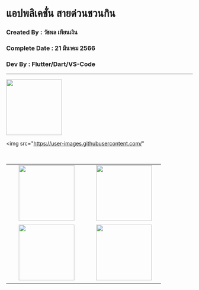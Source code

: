 # แอปพลิเคชั่น สายด่วนชวนกิน

### Created By : วัชพล เทียนเงิน

### Complete Date : 21 มีนาคม 2566

### Dev By : Flutter/Dart/VS-Code

***

<img src="https://user-images.githubusercontent.com/111031956/226536943-2e35f1de-c0e0-4bf0-93e1-de0874aff8d6.png" width="150">

<img src="https://user-images.githubusercontent.com/"

<table>
  <tr>
    <td>
      <img src="https://user-images.githubusercontent.com/111031956/226536943-2e35f1de-c0e0-4bf0-93e1-de0874aff8d6.png" width="150">
    </td>
    <td>
      <img src="https://user-images.githubusercontent.com/111031956/226536943-2e35f1de-c0e0-4bf0-93e1-de0874aff8d6.png" width="150">
    </td>
  </tr>
  <tr>
    <td>
      <img src="https://user-images.githubusercontent.com/111031956/226536943-2e35f1de-c0e0-4bf0-93e1-de0874aff8d6.png" width="150">
    </td>
    <td>
      <img src="https://user-images.githubusercontent.com/111031956/226536943-2e35f1de-c0e0-4bf0-93e1-de0874aff8d6.png" width="150">
    </td>
  </tr>
</table>

